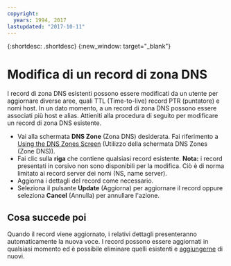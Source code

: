 ```yaml
---
copyright:
  years: 1994, 2017
lastupdated: "2017-10-11"
---
```


{:shortdesc: .shortdesc}
{:new_window: target="_blank"}

# Modifica di un record di zona DNS

I record di zona DNS esistenti possono essere modificati da un utente per aggiornare diverse aree, quali TTL (Time-to-live) record PTR (puntatore) e nomi host. In un dato momento, a un record di zona DNS possono essere associati più host e alias. Attieniti alla procedura di seguito per modificare un record di zona DNS esistente.

* Vai alla schermata **DNS Zone** (Zona DNS) desiderata. Fai riferimento a [Using the DNS Zones Screen](use-dns-zones-screen.html) (Utilizzo della schermata DNS Zones (Zone DNS)).
* Fai clic sulla **riga** che contiene qualsiasi record esistente. **Nota:** i record presentati in corsivo non sono disponibili per la modifica. Ciò è di norma limitato ai record server dei nomi (NS, name server).
* Aggiorna i dettagli del record come necessario.
* Seleziona il pulsante **Update** (Aggiorna) per aggiornare il record oppure seleziona **Cancel** (Annulla) per annullare l'azione.

## Cosa succede poi

Quando il record viene aggiornato, i relativi dettagli presenteranno automaticamente la nuova voce. I record possono essere aggiornati in qualsiasi momento ed è possibile eliminare quelli esistenti e [aggiungerne](add-dns-zone-record.html) di nuovi.
